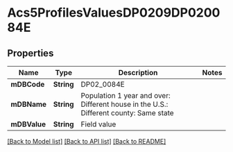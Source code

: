 # Acs5ProfilesValuesDP0209DP020084E

## Properties
Name | Type | Description | Notes
------------ | ------------- | ------------- | -------------
**mDBCode** | **String** | DP02_0084E | 
**mDBName** | **String** | Population 1 year and over: Different house in the U.S.: Different county: Same state | 
**mDBValue** | **String** | Field value | 

[[Back to Model list]](../README.md#documentation-for-models) [[Back to API list]](../README.md#documentation-for-api-endpoints) [[Back to README]](../README.md)


